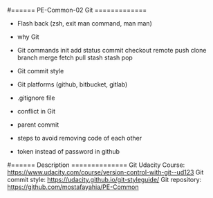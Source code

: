 #====== PE-Common-02 Git =============
- Flash back (zsh, exit man command, man man)
- why Git
- Git commands
  init
  add
  status
  commit
  checkout
  remote
  push
  clone
  branch
  merge
  fetch
  pull
  stash
  stash pop
  
- Git commit style
- Git platforms (github, bitbucket, gitlab)
- .gitignore file
- conflict in Git
- parent commit
- steps to avoid removing code of each other 
- token instead of password in github

#====== Description ==============
Git Udacity Course:
    https://www.udacity.com/course/version-control-with-git--ud123
Git commit style:
    https://udacity.github.io/git-styleguide/
Git repository:
    https://github.com/mostafayahia/PE-Common

